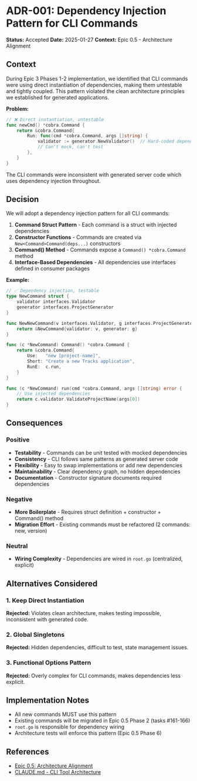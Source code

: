 # ADR-001: Dependency Injection Pattern for CLI Commands

**Status:** Accepted
**Date:** 2025-01-27
**Context:** Epic 0.5 - Architecture Alignment

## Context

During Epic 3 Phases 1-2 implementation, we identified that CLI commands were using direct instantiation of dependencies, making them untestable and tightly coupled. This pattern violated the clean architecture principles we established for generated applications.

**Problem:**

```go
// ❌ Direct instantiation, untestable
func newCmd() *cobra.Command {
    return &cobra.Command{
        Run: func(cmd *cobra.Command, args []string) {
            validator := generator.NewValidator()  // Hard-coded dependency
            // Can't mock, can't test
        },
    }
}
```

The CLI commands were inconsistent with generated server code which uses dependency injection throughout.

## Decision

We will adopt a dependency injection pattern for all CLI commands:

1. **Command Struct Pattern** - Each command is a struct with injected dependencies
2. **Constructor Functions** - Commands are created via `New<Command>Command(deps...)` constructors
3. **Command() Method** - Commands expose a `Command() *cobra.Command` method
4. **Interface-Based Dependencies** - All dependencies use interfaces defined in consumer packages

**Example:**

```go
// ✅ Dependency injection, testable
type NewCommand struct {
    validator interfaces.Validator
    generator interfaces.ProjectGenerator
}

func NewNewCommand(v interfaces.Validator, g interfaces.ProjectGenerator) *NewCommand {
    return &NewCommand{validator: v, generator: g}
}

func (c *NewCommand) Command() *cobra.Command {
    return &cobra.Command{
        Use:   "new [project-name]",
        Short: "Create a new Tracks application",
        RunE:  c.run,
    }
}

func (c *NewCommand) run(cmd *cobra.Command, args []string) error {
    // Use injected dependencies
    return c.validator.ValidateProjectName(args[0])
}
```

## Consequences

### Positive

- **Testability** - Commands can be unit tested with mocked dependencies
- **Consistency** - CLI follows same patterns as generated server code
- **Flexibility** - Easy to swap implementations or add new dependencies
- **Maintainability** - Clear dependency graph, no hidden dependencies
- **Documentation** - Constructor signature documents required dependencies

### Negative

- **More Boilerplate** - Requires struct definition + constructor + Command() method
- **Migration Effort** - Existing commands must be refactored (2 commands: new, version)

### Neutral

- **Wiring Complexity** - Dependencies are wired in `root.go` (centralized, explicit)

## Alternatives Considered

### 1. Keep Direct Instantiation

**Rejected:** Violates clean architecture, makes testing impossible, inconsistent with generated code.

### 2. Global Singletons

**Rejected:** Hidden dependencies, difficult to test, state management issues.

### 3. Functional Options Pattern

**Rejected:** Overly complex for CLI commands, makes dependencies less explicit.

## Implementation Notes

- All new commands MUST use this pattern
- Existing commands will be migrated in Epic 0.5 Phase 2 (tasks #161-166)
- `root.go` is responsible for dependency wiring
- Architecture tests will enforce this pattern (Epic 0.5 Phase 6)

## References

- [Epic 0.5: Architecture Alignment](../roadmap/phases/0-foundation/epics/0.5-architecture-alignment.md)
- [CLAUDE.md - CLI Tool Architecture](../../CLAUDE.md#cli-tool-architecture-tracks-itself)
